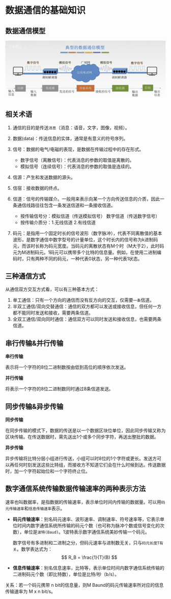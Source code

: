 # 数据通信的基础知识



## 数据通信模型

![Data-Communication-Model](./images/Data-Communication-Model.png)



## 相关术语

1. 通信的目的是传送`消息`（消息：语音，文字，图像，视频）。

2. 数据(data)：传送信息的实体，通常是有意义的符号序列。

3. 信号：数据的电气/电磁的表现，是数据在传输过程中的存在形式。
   + 数字信号（离散信号）：代表消息的参数的取值是离散的。
   + 模拟信号（连续信号）：代表消息的参数的取值是连续的。
4. 信源：产生和发送数据的源头。
5. 信宿：接收数据的终点。
6. 信道：信号的传输媒介。一般用来表示向某一个方向传送信息的介质，因此一条通信线路往往包含一条发送信道和一条接收信道。
   + 按传输信号分：模拟信道（传送模拟信号） 数字信道（传送数字信号）
   + 按传输介质分：1.无线信道 2.有线信道
7. 码元：是指用一个固定时长的信号波形（数字脉冲），代表不同离散值的基本波形，是数字通信中数字型号的计量单位，这个时长内的信号称为k进制码元，而该时长称为码元宽度。当码元的离散状态有M个时（M大于2），此时码元为M进制码元。1码元可以携带多个比特的信息量。例如，在使用二进制编码时，只有两种不同的码元，一种代表0状态，另一种代表1状态。



## 三种通信方式

从通信双方交互方式看，可以有三种基本方式：

1. 单工通信：只有一个方向的通信而没有反方向的交互，仅需要`一条`信道。
2.  半双工通信/双向交替通信：通信的双方都可以发送或接收信息，但任何一方都不能同时发送和接收，需要两条信道。
3.  全双工通信/双向同时通信：通信双方可以同时发送和接收信息，也需要两条信道。



## 串行传输&并行传输

**串行传输**

表示将一个字符的8位二进制数按由低到高位的顺序依次发送。

**并行传输**

将表示一个字符的8位二进制数同时通过8条信道发送。 



## 同步传输&异步传输

**同步传输**

在同步传输的模式下，数据的传送是以一个数据区块位单位，因此同步传输又称为区块传输。在传送数据时，需先送出1个或多个同步字符，再送出整批的数据。

**异步传输**

异步传输将比特分层小组进行传送，小组可以时8位的1个字符或更长。发送方可以再任何时刻发送这些比特组，而接收方不知道它们会在什么时候到达。传送数据时，加一个字符起始位和一个字符终止位。





## 数字通信系统传输数据传输速率的两种表示方法

速率也叫数据率，是指数据的传输速率，表示单位时间内传输的数据量。可以用`码元传输速率`和`信息传输速率`表示。

+ **码元传输速率**：别名码元速率、波形速率、调制速率、符号速率等，它表示单位时间内数字通信系统所传输的码元个数（也可称为脉冲个数或信号变化的次数），单位是`波特(Baud)`。1波特表示数字通信系统美妙传输一个码元。

  数字信号有多进制和二进制之分，但码元速率与进制数无关，只与`码元长度T有关`。数学表达式为：
  $$
  R_B = \frac{1}{T}(B)
  $$
  
+ **信息传输速率**：别名信息速率，比特等，表示单位时间内数字通信系统传输的二进制码元个数（即比特数），单位是比特/秒（b/s）。

关系：若一个码元携带 n bit的信息量，则M Baund的码元传输速率所对应的信息传输速率为 M x n bit/s。